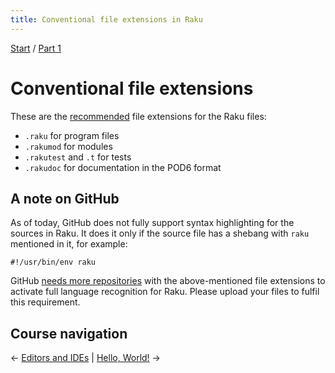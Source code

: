 ```yaml
---
title: Conventional file extensions in Raku
---
```


[Start](../) / [Part 1](../part1)

# Conventional file extensions

These are the [recommended](https://github.com/Raku/problem-solving/blob/master/solutions/language/Path-to-Raku.md#extensions) file extensions for the Raku files:

* `.raku` for program files
* `.rakumod` for modules
* `.rakutest` and `.t` for tests
* `.rakudoc` for documentation in the POD6 format

## A note on GitHub

As of today, GitHub does not fully support syntax highlighting for the sources in Raku. It does it only if the source file has a shebang with `raku` mentioned in it, for example:

    #!/usr/bin/env raku

GitHub [needs more repositories](https://github.com/github/linguist/pull/5104#pullrequestreview-545723766) with the above-mentioned file extensions to activate full language recognition for Raku. Please upload your files to fulfil this requirement.

## Course navigation

← [Editors and IDEs](../editors-and-ides) | [Hello, World!](../hello-world) →
